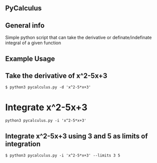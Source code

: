 ## PyCalculus

## General info
Simple python script that can take the derivative or definate/indefinate integral of a given function

## Example Usage

## Take the derivative of x^2-5x+3
```
$ python3 pycalculus.py -d 'x^2-5*x+3' 

```
# Integrate x^2-5x+3 
```
python3 pycalculus.py -i 'x^2-5*x+3' 

```

## Integrate x^2-5x+3 using 3 and 5 as limits of integration

```
$ python3 pycalculus.py -i 'x^2-5*x+3' --limits 3 5

```
